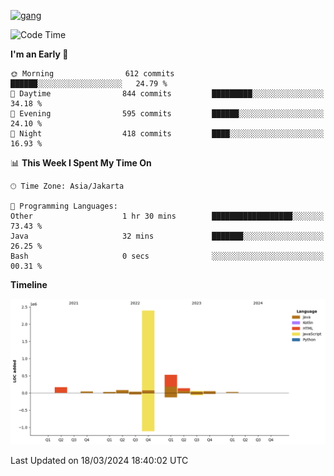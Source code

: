 <!-- [<img src='https://dev.karakun.com/assets/posts/2018-09-16-jc-java-article/3duke_suspects.jpg' alt='java'>](https://github.com/yeahbutstill) -->
[<img src='https://asset-2.tstatic.net/tribunnewswiki/foto/bank/images/Mozart.jpg' alt='gang'>](https://github.com/yeahbutstill)

<!--START_SECTION:waka-->
![Code Time](http://img.shields.io/badge/Code%20Time-2%2C650%20hrs%2017%20mins-blue)

**I'm an Early 🐤** 

```text
🌞 Morning                612 commits         ██████░░░░░░░░░░░░░░░░░░░   24.79 % 
🌆 Daytime                844 commits         █████████░░░░░░░░░░░░░░░░   34.18 % 
🌃 Evening                595 commits         ██████░░░░░░░░░░░░░░░░░░░   24.10 % 
🌙 Night                  418 commits         ████░░░░░░░░░░░░░░░░░░░░░   16.93 % 
```


📊 **This Week I Spent My Time On** 

```text
🕑︎ Time Zone: Asia/Jakarta

💬 Programming Languages: 
Other                    1 hr 30 mins        ██████████████████░░░░░░░   73.43 % 
Java                     32 mins             ███████░░░░░░░░░░░░░░░░░░   26.25 % 
Bash                     0 secs              ░░░░░░░░░░░░░░░░░░░░░░░░░   00.31 % 
```

**Timeline**

![Lines of Code chart](https://raw.githubusercontent.com/yeahbutstill/yeahbutstill/main/assets/bar_graph.png)


 Last Updated on 18/03/2024 18:40:02 UTC
<!--END_SECTION:waka-->
